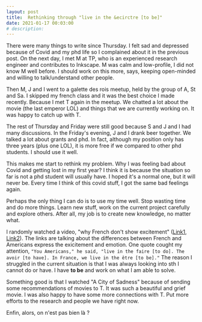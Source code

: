 ```yaml
---
layout: post
title:  Rethinking through "live in the &ecirctre [to be]"
date: 2021-01-17 00:03:00
# description: 
---
```


There were many things to write since Thursday. I felt sad and depressed because of Covid and my phd life so I complained about it in the previous post. On the next day, I met M at TP, who is an experienced research engineer and contributes to Inkscape. M was calm and low-profile, I did not know M well before. I should work on this more, says, keeping open-minded and willing to talk/understand other people.

Then M, J and I went to a galette des rois meetup, held by the group of A, St and Sa. I skipped my french class and it was the best choice I made recently. Because I met T again in the meetup. We chatted a lot about the movie (the last emperor LOL) and things that we are currently working on. It was happy to catch up with T.

The rest of Thursday and Friday were still good because S and J and I had many discussions. In the Friday's evening, J and I drank beer together. We talked a lot about grants and phd. In fact, although my position only has three years (plus one LOL), it is more free if we compared to other phd students. I should use it well.

This makes me start to rethink my problem. Why I was feeling bad about Covid and getting lost in my first year? I think it is because the situation so far is not a phd student will usually have. I hoped it's a normal one, but it will never be. Every time I think of this covid stuff, I got the same bad feelings again.

Perhaps the only thing I can do is to use my time well. Stop wasting time and do more things. Learn new stuff, work on the current project carefully and explore others. After all, my job is to create new knowledge, no matter what.

I randomly watched a video, "why French don't show excitement" ([Link1](https://www.youtube.com/watch?v=1hxeVSy8wlM), [Link2](http://www.bbc.com/travel/story/20181104-why-the-french-dont-show-excitement)). The links are talking about the differences between French and Americans express the exicitement and emotion. One quote cought my attention,
`"You Americans," he said, "live in the faire [to do]. The avoir [to have]. In France, we live in the être [to be]."` The reason I struggled in the current situation is that I was always looking into sth I cannot do or have. I have **to be** and work on what I am able to solve.

Something good is that I watched "A City of Sadness" because of sending some recommendations of movies to T. It was such a beautiful and grief movie. I was also happy to have some more connections with T. Put more efforts to the research and people we have right now.

Enfin, alors, on n'est pas bien là ?

